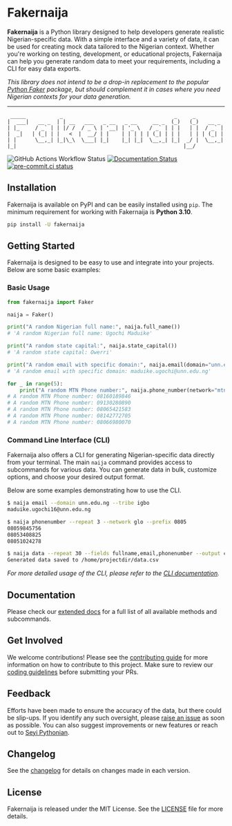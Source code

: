 # Fakernaija

**Fakernaija** is a Python library designed to help developers generate realistic Nigerian-specific data. With a simple interface and a variety of data, it can be used for creating mock data tailored to the Nigerian context. Whether you're working on testing, development, or educational projects, Fakernaija can help you generate random data to meet your requirements, including a CLI for easy data exports.

_This library does not intend to be a drop-in replacement to the popular [Python Faker](https://faker.readthedocs.io/en/master/) package, but should complement it in cases where you need Nigerian contexts for your data generation._

----

```text
 _____           _                                    _     _
|  ___|   __ _  | | __   ___   _ __   _ __     __ _  (_)   (_)   __ _
| |_     / _` | | |/ /  / _ \ | '__| | '_ \   / _` | | |   | |  / _` |
|  _|   | (_| | |   <  |  __/ | |    | | | | | (_| | | |   | | | (_| |
| |      \__,_| |_|\_\  \___| |_|    |_| |_|  \__,_| |_|  _/ |  \__,_|
|_|                                                      |__/

```

![GitHub Actions Workflow Status](https://img.shields.io/github/actions/workflow/status/Pythonian/fakernaija/.github%2Fworkflows%2Fci.yml)
[![Documentation Status](https://readthedocs.org/projects/fakernaija/badge/?version=latest)](https://fakernaija.readthedocs.io/en/latest/?badge=latest)
[![pre-commit.ci status](https://results.pre-commit.ci/badge/github/Pythonian/fakernaija/main.svg)](https://results.pre-commit.ci/latest/github/Pythonian/fakernaija/main)

## Installation

Fakernaija is available on PyPI and can be easily installed using `pip`. The minimum requirement for working with Fakernaija is **Python 3.10**.

```bash
pip install -U fakernaija
```

## Getting Started

Fakernaija is designed to be easy to use and integrate into your projects. Below are some basic examples:

### Basic Usage

```python
from fakernaija import Faker

naija = Faker()

print("A random Nigerian full name:", naija.full_name())
# 'A random Nigerian full name: Ugochi Maduike'

print("A random state capital:", naija.state_capital())
# 'A random state capital: Owerri'

print("A random email with specific domain:", naija.email(domain="unn.edu.ng"))
# 'A random email with specific domain: maduike.ugochi@unn.edu.ng'

for _ in range(5):
    print("A random MTN Phone number:", naija.phone_number(network="mtn"))
# A random MTN Phone number: 08160189846
# A random MTN Phone number: 09130280890
# A random MTN Phone number: 08065421583
# A random MTN Phone number: 08142772705
# A random MTN Phone number: 08066980070
```

### Command Line Interface (CLI)

Fakernaija also offers a CLI for generating Nigerian-specific data directly from your terminal. The main `naija` command provides access to subcommands for various data. You can generate data in bulk, customize options, and choose your desired output format.

Below are some examples demonstrating how to use the CLI.

```bash
$ naija email --domain unn.edu.ng --tribe igbo
maduike.ugochi16@unn.edu.ng

$ naija phonenumber --repeat 3 --network glo --prefix 0805
08059845756
08053408825
08051024278

$ naija data --repeat 30 --fields fullname,email,phonenumber --output csv
Generated data saved to /home/projectdir/data.csv
```

_For more detailed usage of the CLI, please refer to the [CLI documentation](https://fakernaija.readthedocs.io/en/latest/cli.html)._

## Documentation

Please check our [extended docs](https://fakernaija.readthedocs.io/en/latest/) for a full list of all available methods and subcommands.

## Get Involved

We welcome contributions! Please see the [contributing guide](https://fakernaija.readthedocs.io/en/latest/contributing.html) for more information on how to contribute to this project. Make sure to review our [coding guidelines](https://fakernaija.readthedocs.io/en/latest/contributing.html#coding-guidelines) before submitting your PRs.

## Feedback

Efforts have been made to ensure the accuracy of the data, but there could be slip-ups. If you identify any such oversight, please [raise an issue](https://github.com/Pythonian/fakernaija/issues/new/choose) as soon as possible. You can also suggest improvements or new features or reach out to [Seyi Pythonian](https://twitter.com/Ajibel).

## Changelog

See the [changelog](https://fakernaija.readthedocs.io/en/latest/changelog.html) for details on changes made in each version.

## License

Fakernaija is released under the MIT License. See the [LICENSE](https://fakernaija.readthedocs.io/en/latest/license.html) file for more details.
